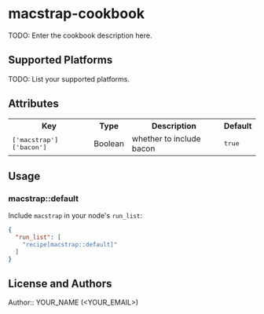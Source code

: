 # macstrap-cookbook

TODO: Enter the cookbook description here.

## Supported Platforms

TODO: List your supported platforms.

## Attributes

<table>
  <tr>
    <th>Key</th>
    <th>Type</th>
    <th>Description</th>
    <th>Default</th>
  </tr>
  <tr>
    <td><tt>['macstrap']['bacon']</tt></td>
    <td>Boolean</td>
    <td>whether to include bacon</td>
    <td><tt>true</tt></td>
  </tr>
</table>

## Usage

### macstrap::default

Include `macstrap` in your node's `run_list`:

```json
{
  "run_list": [
    "recipe[macstrap::default]"
  ]
}
```

## License and Authors

Author:: YOUR_NAME (<YOUR_EMAIL>)
